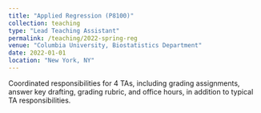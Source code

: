 ```yaml
---
title: "Applied Regression (P8100)"
collection: teaching
type: "Lead Teaching Assistant"
permalink: /teaching/2022-spring-reg
venue: "Columbia University, Biostatistics Department"
date: 2022-01-01
location: "New York, NY"
---
```


Coordinated responsibilities for 4 TAs, including grading assignments, answer key drafting, grading rubric, and office hours, in addition to typical TA responsibilities.
